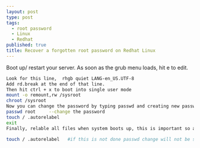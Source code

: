 ```yaml
---
layout: post
type: post
tags: 
  - root password
  - Linux
  - Redhat
published: true
title: Recover a forgotten root password on Redhat Linux
---
```



Boot up/ restart your server.
As soon as the grub menu loads, hit e to edit.
~~~ bash
Look for this line,  rhgb quiet LANG-en_US.UTF-8
Add rd.break at the end of that line.
Then hit ctrl + x to boot into single user mode
mount -o remount,rw /sysroot
chroot /sysroot
Now you can change the password by typing passwd and creating new password
passwd root     --change the password
touch / .autorelabel
exit
Finally, relable all files when system boots up, this is important so as to maintain due to SElinux contexts

touch / .autorelabel   #if this is not done passwd change will not be successful
~~~
